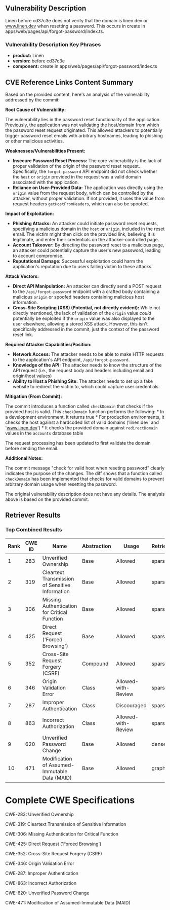 ## Vulnerability Description
Linen before cd37c3e does not verify that the domain is linen.dev or www.linen.dev when resetting a password. This occurs in create in apps/web/pages/api/forgot-password/index.ts.

### Vulnerability Description Key Phrases
- **product:** Linen
- **version:** before cd37c3e
- **component:** create in apps/web/pages/api/forgot-password/index.ts

## CVE Reference Links Content Summary
Based on the provided content, here's an analysis of the vulnerability addressed by the commit:

**Root Cause of Vulnerability:**

The vulnerability lies in the password reset functionality of the application. Previously, the application was not validating the host/domain from which the password reset request originated. This allowed attackers to potentially trigger password reset emails with arbitrary hostnames, leading to phishing or other malicious activities.

**Weaknesses/Vulnerabilities Present:**

*   **Insecure Password Reset Process:** The core vulnerability is the lack of proper validation of the origin of the password reset request. Specifically, the `forgot-password` API endpoint did not check whether the `host` or `origin` provided in the request was a valid domain associated with the application.
*   **Reliance on User-Provided Data:** The application was directly using the `origin` value from the request body, which can be controlled by the attacker, without proper validation. If not provided, it uses the value from request headers `getHostFromHeaders`, which can also be spoofed.

**Impact of Exploitation:**

*   **Phishing Attacks:** An attacker could initiate password reset requests, specifying a malicious domain in the `host` or `origin`, included in the reset email. The victim might then click on the provided link, believing it is legitimate, and enter their credentials on the attacker-controlled page.
*   **Account Takeover:** By directing the password reset to a malicious page, an attacker could potentially capture the user's new password, leading to account compromise.
*   **Reputational Damage:** Successful exploitation could harm the application's reputation due to users falling victim to these attacks.

**Attack Vectors:**

*   **Direct API Manipulation:** An attacker can directly send a POST request to the `/api/forgot-password` endpoint with a crafted body containing a malicious `origin` or spoofed headers containing malicious host information.
*   **Cross-Site Scripting (XSS) (Potential, not directly evident):** While not directly mentioned, the lack of validation of the `origin` value *could* potentially be exploited if the `origin` value was also displayed to the user elsewhere, allowing a stored XSS attack. However, this isn't specifically addressed in the commit, just the context of the password reset link.

**Required Attacker Capabilities/Position:**

*   **Network Access:** The attacker needs to be able to make HTTP requests to the application's API endpoint, `/api/forgot-password`.
*   **Knowledge of the API:** The attacker needs to know the structure of the API request (i.e., the request body and headers including email and origin/host values)
*   **Ability to Host a Phishing Site:**  The attacker needs to set up a fake website to redirect the victim to, which could capture user credentials.

**Mitigation (From Commit):**

The commit introduces a function called `checkDomain` that checks if the provided host is valid.
This `checkDomain` function performs the following:
    * In a development environment, it returns true
    * For production environments, it checks the host against a hardcoded list of valid domains ('linen.dev' and 'www.linen.dev')
    * It checks the provided domain against `redirectDomain` values in the `accounts` database table

The request processing has been updated to first validate the domain before sending the email.

**Additional Notes:**

The commit message "check for valid host when reseting password" clearly indicates the purpose of the changes. The diff shows that a function called `checkDomain` has been implemented that checks for valid domains to prevent arbitrary domain usage when resetting the password.

The original vulnerability description does not have any details. The analysis above is based on the provided commit.

## Retriever Results

### Top Combined Results

| Rank | CWE ID | Name | Abstraction | Usage  | Retrievers | Individual Scores |
|------|--------|------|-------------|-------|------------|-------------------|
| 1 | 283 | Unverified Ownership | Base | Allowed | sparse | 0.060 |
| 2 | 319 | Cleartext Transmission of Sensitive Information | Base | Allowed | sparse | 0.057 |
| 3 | 306 | Missing Authentication for Critical Function | Base | Allowed | sparse | 0.054 |
| 4 | 425 | Direct Request ('Forced Browsing') | Base | Allowed | sparse | 0.053 |
| 5 | 352 | Cross-Site Request Forgery (CSRF) | Compound | Allowed | sparse | 0.051 |
| 6 | 346 | Origin Validation Error | Class | Allowed-with-Review | sparse | 0.051 |
| 7 | 287 | Improper Authentication | Class | Discouraged | sparse | 0.051 |
| 8 | 863 | Incorrect Authorization | Class | Allowed-with-Review | sparse | 0.050 |
| 9 | 620 | Unverified Password Change | Base | Allowed | dense | 0.377 |
| 10 | 471 | Modification of Assumed-Immutable Data (MAID) | Base | Allowed | graph | 0.002 |



# Complete CWE Specifications

CWE-283: Unverified Ownership

CWE-319: Cleartext Transmission of Sensitive Information

CWE-306: Missing Authentication for Critical Function

CWE-425: Direct Request ('Forced Browsing')

CWE-352: Cross-Site Request Forgery (CSRF)

CWE-346: Origin Validation Error

CWE-287: Improper Authentication

CWE-863: Incorrect Authorization

CWE-620: Unverified Password Change

CWE-471: Modification of Assumed-Immutable Data (MAID)